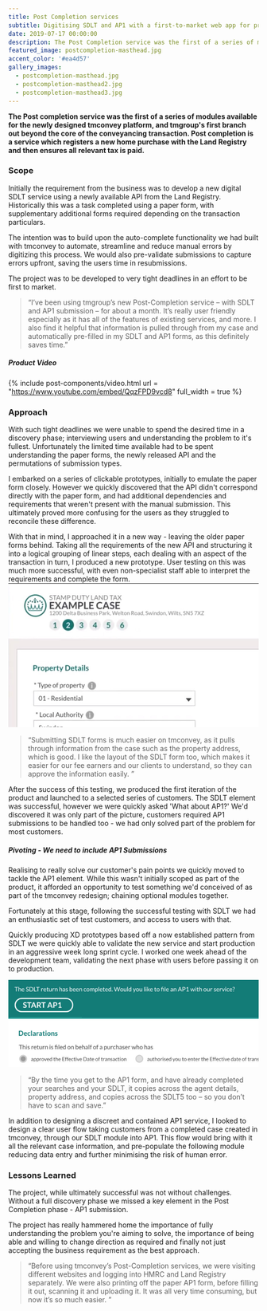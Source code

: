 ```yaml
---
title: Post Completion services
subtitle: Digitising SDLT and AP1 with a first-to-market web app for property lawyers. 
date: 2019-07-17 00:00:00
description: The Post Completion service was the first of a series of modules available for the newly designed tmconvey platform, and tmgroup's first branch out beyond the core of the conveyancing transaction. Post completion is a service which registers a new home purchase with the Land Registry and then ensures all relevant tax is paid. 
featured_image: postcompletion-masthead.jpg
accent_color: '#ea4d57'
gallery_images:
  - postcompletion-masthead.jpg
  - postcompletion-masthead2.jpg
  - postcompletion-masthead3.jpg
---
```


**The Post completion service was the first of a series of modules available for the newly designed tmconvey platform, and tmgroup's first branch out beyond the core of the conveyancing transaction.  Post completion is a service which registers a new home purchase with the Land Registry and then ensures all relevant tax is paid.**

### Scope

Initially the requirement from the business was to develop a new digital SDLT service using a newly available API from the Land Registry.  Historically this was a task completed using a paper form, with supplementary additional forms required depending on the transaction particulars. 

The intention was to build upon the auto-complete functionality we had built with tmconvey to automate, streamline and reduce manual errors by digitizing this process. We would also pre-validate submissions to capture errors upfront, saving the users time in resubmissions. 

The project was to be developed to very tight deadlines in an effort to be first to market. 

> “I’ve been using tmgroup’s new Post-Completion service – with SDLT and AP1 submission – for about a month. It’s really user friendly especially as it has all of the features of existing services, and more. I also find it helpful that information is pulled through from my case and automatically pre-filled in my SDLT and AP1 forms, as this definitely saves time.”

##### Product Video

{% include post-components/video.html
	url = "https://www.youtube.com/embed/QqzFPD9vcd8"
	full_width = true
%}

### Approach
With such tight deadlines we were unable to spend the desired time in a discovery phase; interviewing users and understanding the problem to it's fullest. Unfortunately the limited time available had to be spent understanding the paper forms, the newly released API and the permutations of submission types.

I embarked on a series of clickable prototypes, initially to emulate the paper form closely. However we quickly discovered that the API didn't correspond directly with the paper form, and had additional dependencies and requirements that weren't present with the manual submission.  This ultimately proved more confusing for the users as they struggled to reconcile these difference. 

With that in mind, I approached it in a new way - leaving the older paper forms behind. Taking all the requirements of the new API and structuring it into a logical grouping of linear steps, each dealing with an aspect of the transaction in turn, I produced a new prototype. User testing on this was much more successful, with even non-specialist staff able to interpret the requirements and complete the form. 
![Screenshot of Step Functionality in SDLT](images/projects/sdlt-steps-corner.jpg)

> “Submitting SDLT forms is much easier on tmconvey, as it pulls through information from the case such as the property address, which is good. I like the layout of the SDLT form too, which makes it easier for our fee earners and our clients to understand, so they can approve the information easily. ”

After the success of this testing, we produced the first iteration of the product and launched to a selected series of customers. The SDLT element was successful, however we were quickly asked 'What about AP1?' We'd discovered it was only part of the picture, customers required AP1 submissions to be handled too - we had only solved part of the problem for most customers.

##### Pivoting - We need to include AP1 Submissions

Realising to really solve our customer's pain points we quickly moved to tackle the AP1 element. While this wasn't initially scoped as part of the product, it afforded an opportunity to test something we'd conceived of as part of the tmconvey redesign; chaining optional modules together.

Fortunately at this stage, following the successful testing with SDLT we had an enthusiastic set of test customers, and access to users with that. 

Quickly producing XD prototypes based off a now established pattern from SDLT we were quickly able to validate the new service and start production in an aggressive week long sprint cycle. I worked one week ahead of the development team, validating the next phase with users before passing it on to production. 

![AP1 Screenshot](images/projects/start-ap1.jpg)

> “By the time you get to the AP1 form, and have already completed your searches and your SDLT, it copies across the agent details, property address, and copies across the SDLT5 too – so you don’t have to scan and save.”

In addition to designing a discreet  and contained AP1 service, I looked to design a clear user flow taking customers from a completed case created in tmconvey, through our SDLT module into AP1. This flow would bring with it all the relevant case information, and pre-populate the following module reducing data entry and further minimising the risk of human error.  

### Lessons Learned

The project, while ultimately successful was not without challenges. Without a full discovery phase we missed a key element in the Post Completion phase - AP1 submission. 

The project has really hammered home the importance of fully understanding the problem you're aiming to solve, the importance of being able and willing to change direction as required and finally not just accepting the business requirement as the best approach.

> “Before using tmconvey’s Post-Completion services, we were visiting different websites and logging into HMRC and Land Registry separately. We were also printing off the paper AP1 form, before filling it out, scanning it and uploading it. It was all very time consuming, but now it’s so much easier. ”
